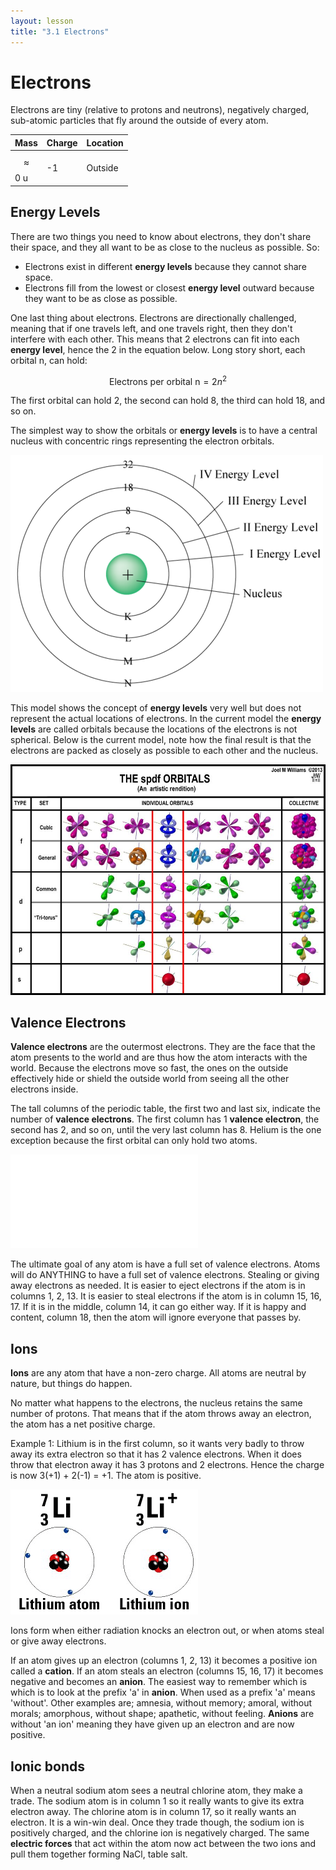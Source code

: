 ```yaml
---
layout: lesson
title: "3.1 Electrons"
---
```

<script src="https://cdn.mathjax.org/mathjax/latest/MathJax.js?config=TeX-AMS-MML_HTMLorMML" type="text/javascript"></script>

# Electrons
Electrons are tiny (relative to protons and neutrons), negatively charged, sub-atomic particles that fly around the outside of every atom.

| Mass | Charge | Location |
|------|--------|----------|
| $$\approx$$ 0 u | -1 | Outside |

## Energy Levels
There are two things you need to know about electrons, they don't share their space, and they all want to be as close to the nucleus as possible. So:

  * Electrons exist in different **energy levels** because they cannot share space.
  * Electrons fill from the lowest or closest **energy level** outward because they want to be as close as possible.

One last thing about electrons.
Electrons are directionally challenged, meaning that if one travels left, and one travels right, then they don't interfere with each other.
This means that 2 electrons can fit into each **energy level**, hence the 2 in the equation below.
Long story short, each orbital n, can hold:

$$\text{Electrons per orbital n} = 2n^2$$

The first orbital can hold 2, the second can hold 8, the third can hold 18, and so on.

The simplest way to show the orbitals or **energy levels** is to have a central nucleus with concentric rings representing the electron orbitals.

![energy-levels](images/energy_levels.png)

This model shows the concept of **energy levels** very well but does not represent the actual locations of electrons.
In the current model the **energy levels** are called orbitals because the locations of the electrons is not spherical.
Below is the current model, note how the final result is that the electrons are packed as closely as possible to each other and the nucleus.

![orbitals](images/orbitals.jpeg)

## Valence Electrons
**Valence electrons** are the outermost electrons.
They are the face that the atom presents to the world and are thus how the atom interacts with the world.
Because the electrons move so fast, the ones on the outside effectively hide or shield the outside world from seeing all the other electrons inside.

The tall columns of the periodic table, the first two and last six, indicate the number of **valence electrons**.
The first column has 1 **valence electron**, the second has 2, and so on, until the very last column has 8.
Helium is the one exception because the first orbital can only hold two atoms.

![pt-valence](images/pt-valence.pdf)

The ultimate goal of any atom is have a full set of valence electrons.
Atoms will do ANYTHING to have a full set of valence electrons.
Stealing or giving away electrons as needed.
It is easier to eject electrons if the atom is in columns 1, 2, 13.
It is easier to steal electrons if the atom is in column 15, 16, 17.
If it is in the middle, column 14, it can go either way.
If it is happy and content, column 18, then the atom will ignore everyone that passes by.

## Ions
**Ions** are any atom that have a non-zero charge.
All atoms are neutral by nature, but things do happen.

No matter what happens to the electrons, the nucleus retains the same number of protons.
That means that if the atom throws away an electron, the atom has a net positive charge.

Example 1: Lithium is in the first column, so it wants very badly to throw away its extra electron so that it has 2 valence electrons.
When it does throw that electron away it has 3 protons and 2 electrons.
Hence the charge is now 3(+1) + 2(-1) = +1.
The atom is positive.

![lithium-ion](images/lithium-ion.gif)

Ions form when either radiation knocks an electron out, or when atoms steal or give away electrons.

If an atom gives up an electron (columns 1, 2, 13) it becomes a positive ion called a **cation**.
If an atom steals an electron (columns 15, 16, 17) it becomes negative and becomes an **anion**.
The easiest way to remember which is which is to look at the prefix 'a' in **anion**.
When used as a prefix 'a' means 'without'.
Other examples are; amnesia, without memory; amoral, without morals; amorphous, without shape; apathetic, without feeling.
**Anions** are without 'an ion' meaning they have given up an electron and are now positive.

## Ionic bonds
When a neutral sodium atom sees a neutral chlorine atom, they make a trade.
The sodium atom is in column 1 so it really wants to give its extra electron away.
The chlorine atom is in column 17, so it really wants an electron.
It is a win-win deal.
Once they trade though, the sodium ion is positively charged, and the chlorine ion is negatively charged.
The same **electric forces** that act within the atom now act between the two ions and pull them together forming NaCl, table salt.












